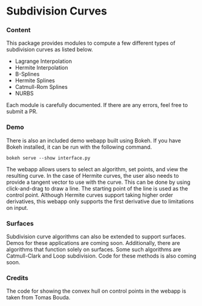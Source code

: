 # Subdivision Curves

### Content

This package provides modules to compute a few different types of subdivision curves as listed below.
* Lagrange Interpolation
* Hermite Interpolation
* B-Splines
* Hermite Splines
* Catmull-Rom Splines
* NURBS

Each module is carefully documented. If there are any errors, feel free to submit a PR. 

### Demo

There is also an included demo webapp built using Bokeh. If you have Bokeh installed, it can be run with the following command.

```bokeh serve --show interface.py```

The webapp allows users to select an algorithm, set points, and view the resulting curve. In the case of Hermite curves, the user also needs to provide a tangent vector to use with the curve. This can be done by using click-and-drag to draw a line. The starting point of the line is used as the control point. Although Hermite curves support taking higher order derivatives, this webapp only supports the first derivative due to limitations on input. 

### Surfaces

Subdivision curve algorithms can also be extended to support surfaces. Demos for these applications are coming soon. Additionally, there are algorithms that function solely on surfaces. Some such algorithms are Catmull-Clark and Loop subdivision. Code for these methods is also coming soon.

### Credits

The code for showing the convex hull on control points in the webapp is taken from Tomas Bouda.
